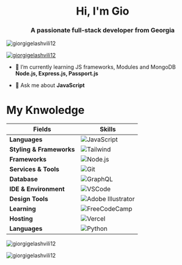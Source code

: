 <h1 align="center">Hi, I'm Gio</h1>
<h3 align="center">A passionate full-stack developer from Georgia</h3>

<p align="left"> <img src="https://komarev.com/ghpvc/?username=giorgigelashvili12&label=Profile%20views&color=0e75b6&style=flat" alt="giorgigelashvili12" /> </p>

<p align="left"> <a href="https://github.com/ryo-ma/github-profile-trophy"><img src="https://github-profile-trophy.vercel.app/?username=giorgigelashvili12" alt="giorgigelashvili12" /></a> </p>

- 🌱 I’m currently learning JS frameworks, Modules and MongoDB **Node.js, Express.js, Passport.js**

- 💬 Ask me about **JavaScript**

</p>

# My Knwoledge

| **Fields**          | **Skills**                                                                                      |
|-----------------------|-------------------------------------------------------------------------------------------------|
| **Languages**          | ![JavaScript](https://img.shields.io/badge/JavaScript-F7DF1E?style=for-the-badge&logo=javascript&logoColor=black) | ![HTML](https://img.shields.io/badge/HTML-E34F26?style=for-the-badge&logo=html5&logoColor=white) | ![CSS](https://img.shields.io/badge/CSS-1572B6?style=for-the-badge&logo=css3&logoColor=white) |
| **Styling & Frameworks** |![Tailwind](https://img.shields.io/badge/Tailwind_CSS-38B2AC?style=for-the-badge&logo=tailwindcss&logoColor=white) | ![React](https://img.shields.io/badge/React-61DAFB?style=for-the-badge&logo=react&logoColor=black) |
| **Frameworks**         | ![Node.js](https://img.shields.io/badge/Node.js-339939?style=for-the-badge&logo=node.js&logoColor=white) |![Express](https://img.shields.io/badge/Express-000000?style=for-the-badge&logo=express&logoColor=white)|
| **Services & Tools**   | ![Git](https://img.shields.io/badge/Git-F05032?style=for-the-badge&logo=git&logoColor=white) | ![GitHub](https://img.shields.io/badge/GitHub-181717?style=for-the-badge&logo=github&logoColor=white) |
| **Database**           | ![GraphQL](https://img.shields.io/badge/GraphQL-E10098?style=for-the-badge&logo=graphql&logoColor=white) |
| **IDE & Environment**  | ![VSCode](https://img.shields.io/badge/VS_Code-0078D4?style=for-the-badge&logo=visualstudiocode&logoColor=white) |
| **Design Tools**       | ![Adobe Illustrator](https://img.shields.io/badge/Adobe_Illustrator-FF9A00?style=for-the-badge&logo=adobeillustrator&logoColor=white) | ![Figma](https://img.shields.io/badge/Figma-000000?style=for-the-badge&logo=figma&logoColor=white) |
| **Learning**           | ![FreeCodeCamp](https://img.shields.io/badge/FreeCodeCamp-004D28?style=for-the-badge&logo=freecodecamp&logoColor=white) |
| **Hosting**            | ![Vercel](https://img.shields.io/badge/Vercel-000000?style=for-the-badge&logo=vercel&logoColor=white) | ![Netlify](https://img.shields.io/badge/Netlify-00C7B7?style=for-the-badge&logo=netlify&logoColor=white) |
| **Languages**          | ![Python](https://img.shields.io/badge/Python-3776AB?style=for-the-badge&logo=python&logoColor=white) |





<p><img align="center" src="https://github-readme-stats.vercel.app/api/top-langs?username=giorgigelashvili12&show_icons=true&locale=en&layout=compact" alt="giorgigelashvili12" /></p>

<p><img align="center" src="https://github-readme-streak-stats.herokuapp.com/?user=giorgigelashvili12&" alt="giorgigelashvili12" /></p>
<br/>  
</div>
